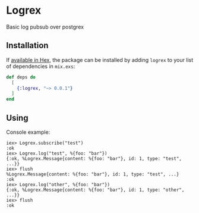 # Logrex

Basic log pubsub over postgrex

## Installation

If [available in Hex](https://hex.pm/docs/publish), the package can be installed
by adding `logrex` to your list of dependencies in `mix.exs`:

```elixir
def deps do
  [
    {:logrex, "~> 0.0.1"}
  ]
end
```

## Using

Console example:

```
iex> Logrex.subscribe("test")
:ok
iex> Logrex.log("test", %{foo: "bar"})
{:ok, %Logrex.Message{content: %{foo: "bar"}, id: 1, type: "test", ...}}
iex> flush
%Logrex.Message{content: %{foo: "bar"}, id: 1, type: "test", ...}
:ok
iex> Logrex.log("other", %{foo: "bar"})
{:ok, %Logrex.Message{content: %{foo: "bar"}, id: 1, type: "other", ...}}
iex> flush
:ok
```
